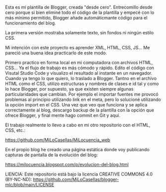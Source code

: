 Esta es mi plantilla de Blogger, creada "desde cero". Entrecomillo desde cero porque si bien eliminé todo el código de la plantilla y empecé con lo más mínimo permitido, Blogger añade automáticmante código para el funcionamiento del blog.

La primera versión mostraba solamente texto, sin fondos ni ningún estilo CSS.

Mi intención con este proyecto es aprender XML, HTML, CSS, JS... Me pareció una buena idea practicarlo de este modo.

Primero practico en forma local en mi computadora con archivos HTML, CSS... Ya el flujo de trabajo es más cómodo y rápido. Edito el código con Visutal Studio Code y visualizo el resultado al instante en un navegador. Cuando ya tengo lo que quiero, lo traslado a Blogger. Tantno en el archivo HTML como el CSS, utilizo estructuras y nombres de clases e id tal y como lo hace Blogger, por supuesto, ya que existen siempre algunas particularidades que cambian. Por ejemplo el importar fuentes me provocó problemas al principio utilizando link en el meta, pero lo solucioné utilizando la opción import en el CSS. Una vez que veo que funciona y se aplica correctamente al blog, descargo backup de la plantilla con la opción que ofrece Blogger, y final mente hago commit en Git y aquí.

El trabajo realmente lo llevo a cabo en mi otro repositorio con el HTML, CSS, etc.:

https://github.com/MiLoCasellas/MiLocuencia_web

En el propio blog he creado una página estática donde voy publicando capturas de pantalla de la evolución del blog:

https://milocuencia.blogspot.com/p/evolucion-del-blog.html

LIENCIA: Este repositorio está bajo la licencia CREATIVE COMMONS 4.0 (BY-NC-ND): https://github.com/MiLoCasellas/blogger-mlc/blob/main/LICENSE
